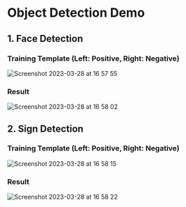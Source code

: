# Object Detection Demo

## 1. Face Detection
### Training Template (Left: Positive, Right: Negative)
![Screenshot 2023-03-28 at 16 57 55](https://user-images.githubusercontent.com/70995597/228392773-8ceffff8-b1b5-476e-9cd0-f86c31a6d48d.jpg)

### Result
![Screenshot 2023-03-28 at 16 58 02](https://user-images.githubusercontent.com/70995597/228392783-7945cfb3-d0ba-4785-843f-75e9a296720b.jpg)

## 2. Sign Detection
### Training Template (Left: Positive, Right: Negative)
![Screenshot 2023-03-28 at 16 58 15](https://user-images.githubusercontent.com/70995597/228392983-6543217d-ef01-488b-a506-739a5311377b.jpg)

### Result
![Screenshot 2023-03-28 at 16 58 22](https://user-images.githubusercontent.com/70995597/228393012-1de57cbb-0593-44a7-bee5-901aed51e50c.jpg)
